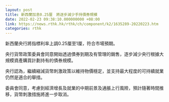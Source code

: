 ```yaml
---
layout: post
title: 新西蘭加息0.25厘　將逐步減少手持債券規模
date: 2022-02-23 09:38:10.000000000 +08:00
link: https://news.rthk.hk/rthk/ch/component/k2/1635289-20220223.htm
categories: rthk
---
```


新西蘭央行將指標利率上調0.25厘至1厘，符合市場預期。

央行貨幣政策委員會同意開始透過債券到期及有管理的銷售，逐步減少央行根據大規模資產購買計劃持有的債券規模。

央行認為，繼續縮減貨幣刺激政策以維持物價穩定，並支持最大程度的可持續就業仍然是適合的舉措。

委員會同意，考慮到經濟增長及就業的中期前景及通脹上行風險，預計隨著時間推移，貨幣刺激措施將進一步取消。
